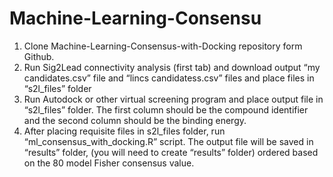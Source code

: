 # Machine-Learning-Consensu
1.  Clone Machine-Learning-Consensus-with-Docking repository form Github.
2.  Run Sig2Lead connectivity analysis (first tab) and download output “my candidates.csv” file and “lincs candidatess.csv” files and place files in “s2l_files” folder
3.  Run Autodock or other virtual screening program and place output file in “s2l_files” folder.  The first column should be the compound identifier and the second column should be the binding energy. 
4.  After placing requisite files in s2l_files folder, run “ml_consensus_with_docking.R” script.  The output file will be saved in “results” folder, (you will need to create “results” folder) ordered based on the 80 model Fisher consensus value.
